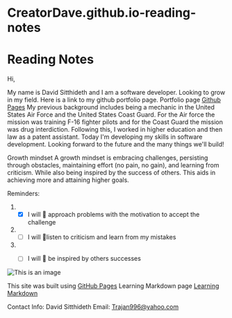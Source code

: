 # CreatorDave.github.io-reading-notes
# Reading Notes

Hi,

My name is David Sitthideth and I am a software developer. Looking to grow in my field. Here is a link to my github portfolio page.
Portfolio page [Github Pages](https://github.com/CreatorDave) My previous background includes being a mechanic in the United States Air Force and the United States Coast Guard. For the Air force the mission was training F-16 fighter pilots and for the Coast Guard the mission was drug interdiction. Following this, I worked in higher education and then law as a patent assistant. Today I'm developing my skills in software development. Looking forward to the future and the many things we'll build!

Growth mindset
  A growth mindset is embracing challenges, persisting through obstacles, maintaining effort (no pain, no gain), and learning from criticism.
  While also being inspired by the success of others. This aids in achieving more and attaining higher goals.
  
  Reminders:
  1. - [X] I will 🥇 approach problems with the motivation to accept the challenge
  2. - [ ] I will 🥈listen to criticism and learn from my mistakes
  3. - [ ] I will 🥉 be inspired by others successes


![This is an image](https://www.gannett-cdn.com/-mm-/2bc08aab6cecfac90c598f70fdd762b4436caca8/c=0-91-2994-1782/local/-/media/2015/11/10/Phoenix/Phoenix/635827814877487822-Norwegian-F-35-10.JPG?width=2994&height=1691&fit=crop&format=pjpg&auto=webp)


This site was built using [GitHub Pages](https://pages.github.com/)
Learning Markdown page [Learning Markdown](LearningMarkdown.md)

Contact Info:
David Sitthideth
Email: Trajan996@yahoo.com
